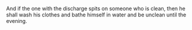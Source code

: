 And if the one with the discharge spits on someone who is clean, then he shall wash his clothes and bathe himself in water and be unclean until the evening.
